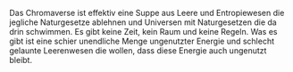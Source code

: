 Das Chromaverse ist effektiv eine Suppe aus Leere und Entropiewesen die jegliche Naturgesetze ablehnen und Universen mit Naturgesetzen die da drin schwimmen. Es gibt keine Zeit, kein Raum und keine Regeln. Was es gibt ist eine schier unendliche Menge ungenutzter Energie und schlecht gelaunte Leerenwesen die wollen, dass diese Energie auch ungenutzt bleibt.